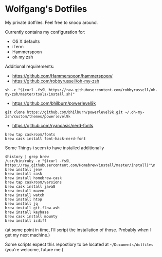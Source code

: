 # Wolfgang's Dotfiles

My private dotfiles. Feel free to snoop around.

Currently contains my configuration for:
* OS X defaults
* iTerm
* Hammerspoon 
* oh my zsh 

Additional requirements:
* https://github.com/Hammerspoon/hammerspoon/
* https://github.com/robbyrussell/oh-my-zsh
```
sh -c "$(curl -fsSL https://raw.githubusercontent.com/robbyrussell/oh-my-zsh/master/tools/install.sh)"
```
* https://github.com/bhilburn/powerlevel9k
```
git clone https://github.com/bhilburn/powerlevel9k.git ~/.oh-my-zsh/custom/themes/powerlevel9k
```
* https://github.com/ryanoasis/nerd-fonts
```
brew tap caskroom/fonts
brew cask install font-hack-nerd-font
```

Some Things i seem to have installed additionally
```
$history | grep brew
/usr/bin/ruby -e "$(curl -fsSL https://raw.githubusercontent.com/Homebrew/install/master/install)"\n
brew install jenv
brew install cask
brew install homebrew-cask
brew tap caskroom/versions
brew cask install java8
brew install maven
brew install watch
brew install htop
brew install jq
brew install git-flow-avh
brew install keybase
brew cask install mounty
brew install icdiff
```

(at some point in time, I'll script the installation of those. Probably when I get my next machine.)


Some scripts expect this repostiory to be located at `~/Documents/dotfiles` (you're welcome, future me.)
